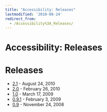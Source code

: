 ```yaml
---
title: "Accessibility: Releases"
lastmodified: '2010-08-24'
redirect_from:
  - /Accessibility%3A_Releases/
---
```


Accessibility: Releases
=======================

Releases
========

-   [2.1](/Accessibility:_Release_Notes_2.1) - August 24, 2010
-   [2.0](/Accessibility:_Release_Notes_2.0) - February 26, 2010
-   [1.0](/Accessibility:_Release_Notes_1.0) - March 17, 2009
-   [0.9.1](/Accessibility:_Release_Notes_0.9.1) - February 3, 2009
-   [0.9](/Accessibility:_Release_Notes_0.9) - November 24, 2008
